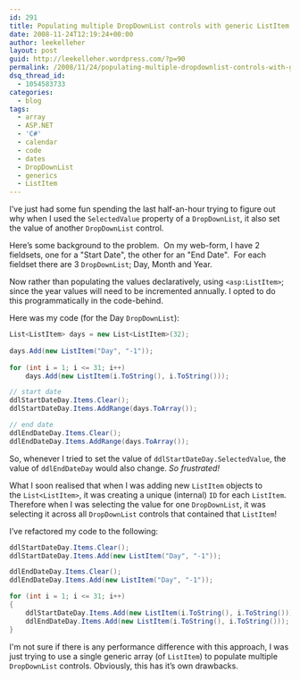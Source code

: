 ```yaml
---
id: 291
title: Populating multiple DropDownList controls with generic ListItem array
date: 2008-11-24T12:19:24+00:00
author: leekelleher
layout: post
guid: http://leekelleher.wordpress.com/?p=90
permalink: /2008/11/24/populating-multiple-dropdownlist-controls-with-generic-listitem-array/
dsq_thread_id:
  - 1054583733
categories:
  - blog
tags:
  - array
  - ASP.NET
  - 'C#'
  - calendar
  - code
  - dates
  - DropDownList
  - generics
  - ListItem
---
```

I&#8217;ve just had some fun spending the last half-an-hour trying to figure out why when I used the `SelectedValue` property of a `DropDownList`, it also set the value of another `DropDownList` control.

Here&#8217;s some background to the problem.  On my web-form, I have 2 fieldsets, one for a "Start Date", the other for an "End Date".  For each fieldset there are 3 `DropDownList`; Day, Month and Year.

Now rather than populating the values declaratively, using `<asp:ListItem>`; since the year values will need to be incremented annually. I opted to do this programmatically in the code-behind.

Here was my code (for the Day `DropDownList`):

```csharp
List<ListItem> days = new List<ListItem>(32);
  
days.Add(new ListItem("Day", "-1"));
  
for (int i = 1; i <= 31; i++)
	days.Add(new ListItem(i.ToString(), i.ToString()));

// start date
ddlStartDateDay.Items.Clear();
ddlStartDateDay.Items.AddRange(days.ToArray());

// end date
ddlEndDateDay.Items.Clear();
ddlEndDateDay.Items.AddRange(days.ToArray());
```

So, whenever I tried to set the value of `ddlStartDateDay.SelectedValue`, the value of `ddlEndDateDay` would also change. _So frustrated!_

What I soon realised that when I was adding new `ListItem` objects to the `List<ListItem>`, it was creating a unique (internal) `ID` for each `ListItem`. Therefore when I was selecting the value for one `DropDownList`, it was selecting it across all `DropDownList` controls that contained that `ListItem`!

I&#8217;ve refactored my code to the following:

```csharp
ddlStartDateDay.Items.Clear();
ddlStartDateDay.Items.Add(new ListItem("Day", "-1"));

ddlEndDateDay.Items.Clear();
ddlEndDateDay.Items.Add(new ListItem("Day", "-1"));

for (int i = 1; i <= 31; i++)
{
	ddlStartDateDay.Items.Add(new ListItem(i.ToString(), i.ToString()));
	ddlEndDateDay.Items.Add(new ListItem(i.ToString(), i.ToString()));
}
```

I'm not sure if there is any performance difference with this approach, I was just trying to use a single generic array (of `ListItem`) to populate multiple `DropDownList` controls. Obviously, this has it&#8217;s own drawbacks.